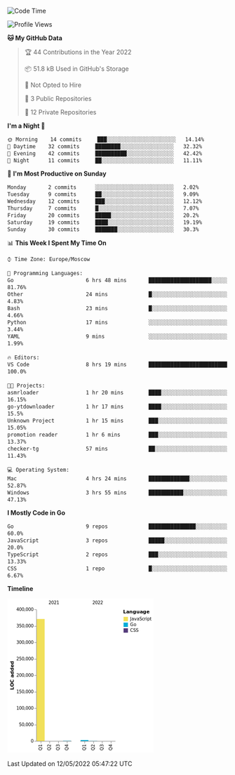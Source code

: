 <!--START_SECTION:waka-->
![Code Time](http://img.shields.io/badge/Code%20Time-300%20hrs%2056%20mins-blue)

![Profile Views](http://img.shields.io/badge/Profile%20Views-0-blue)

**🐱 My GitHub Data** 

> 🏆 44 Contributions in the Year 2022
 > 
> 📦 51.8 kB Used in GitHub's Storage 
 > 
> 🚫 Not Opted to Hire
 > 
> 📜 3 Public Repositories 
 > 
> 🔑 12 Private Repositories  
 > 
**I'm a Night 🦉** 

```text
🌞 Morning    14 commits     ███░░░░░░░░░░░░░░░░░░░░░░   14.14% 
🌆 Daytime    32 commits     ████████░░░░░░░░░░░░░░░░░   32.32% 
🌃 Evening    42 commits     ██████████░░░░░░░░░░░░░░░   42.42% 
🌙 Night      11 commits     ██░░░░░░░░░░░░░░░░░░░░░░░   11.11%

```
📅 **I'm Most Productive on Sunday** 

```text
Monday       2 commits      ░░░░░░░░░░░░░░░░░░░░░░░░░   2.02% 
Tuesday      9 commits      ██░░░░░░░░░░░░░░░░░░░░░░░   9.09% 
Wednesday    12 commits     ███░░░░░░░░░░░░░░░░░░░░░░   12.12% 
Thursday     7 commits      █░░░░░░░░░░░░░░░░░░░░░░░░   7.07% 
Friday       20 commits     █████░░░░░░░░░░░░░░░░░░░░   20.2% 
Saturday     19 commits     ████░░░░░░░░░░░░░░░░░░░░░   19.19% 
Sunday       30 commits     ███████░░░░░░░░░░░░░░░░░░   30.3%

```


📊 **This Week I Spent My Time On** 

```text
⌚︎ Time Zone: Europe/Moscow

💬 Programming Languages: 
Go                       6 hrs 48 mins       ████████████████████░░░░░   81.76% 
Other                    24 mins             █░░░░░░░░░░░░░░░░░░░░░░░░   4.83% 
Bash                     23 mins             █░░░░░░░░░░░░░░░░░░░░░░░░   4.66% 
Python                   17 mins             ░░░░░░░░░░░░░░░░░░░░░░░░░   3.44% 
YAML                     9 mins              ░░░░░░░░░░░░░░░░░░░░░░░░░   1.99%

🔥 Editors: 
VS Code                  8 hrs 19 mins       █████████████████████████   100.0%

🐱‍💻 Projects: 
asmrloader               1 hr 20 mins        ████░░░░░░░░░░░░░░░░░░░░░   16.15% 
go-ytdownloader          1 hr 17 mins        ████░░░░░░░░░░░░░░░░░░░░░   15.5% 
Unknown Project          1 hr 15 mins        ███░░░░░░░░░░░░░░░░░░░░░░   15.05% 
promotion reader         1 hr 6 mins         ███░░░░░░░░░░░░░░░░░░░░░░   13.37% 
checker-tg               57 mins             ██░░░░░░░░░░░░░░░░░░░░░░░   11.43%

💻 Operating System: 
Mac                      4 hrs 24 mins       █████████████░░░░░░░░░░░░   52.87% 
Windows                  3 hrs 55 mins       ███████████░░░░░░░░░░░░░░   47.13%

```

**I Mostly Code in Go** 

```text
Go                       9 repos             ███████████████░░░░░░░░░░   60.0% 
JavaScript               3 repos             █████░░░░░░░░░░░░░░░░░░░░   20.0% 
TypeScript               2 repos             ███░░░░░░░░░░░░░░░░░░░░░░   13.33% 
CSS                      1 repo              █░░░░░░░░░░░░░░░░░░░░░░░░   6.67%

```


**Timeline**

![Chart not found](https://raw.githubusercontent.com/jeezft/jeezft/main/charts/bar_graph.png) 


 Last Updated on 12/05/2022 05:47:22 UTC
<!--END_SECTION:waka-->
